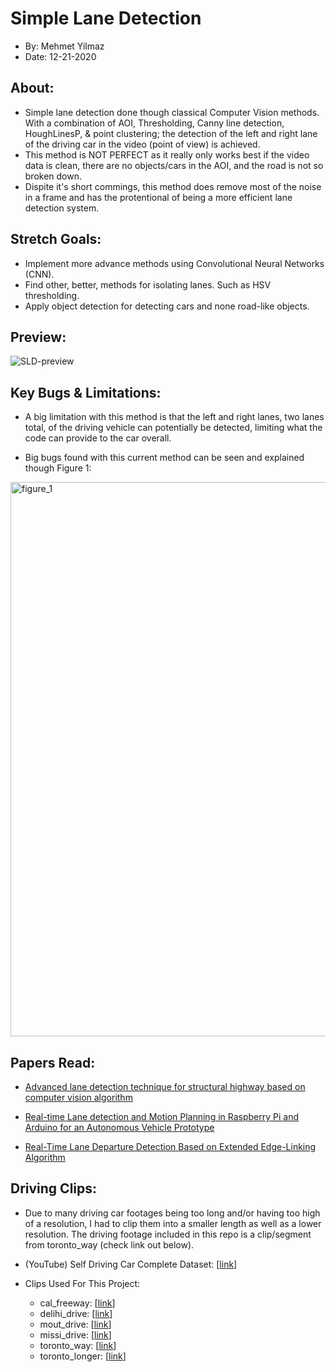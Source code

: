 # Simple Lane Detection
- By: Mehmet Yilmaz
- Date: 12-21-2020


## About:
- Simple lane detection done though classical Computer Vision methods. With a combination of AOI, Thresholding, Canny line detection, HoughLinesP, & point clustering; the detection of the left and right lane of the driving car in the video (point of view) is achieved.
- This method is NOT PERFECT as it really only works best if the video data is clean, there are no objects/cars in the AOI, and the road is not so broken down.
- Dispite it's short commings, this method does remove most of the noise in a frame and has the protentional of being a more efficient lane detection system.

## Stretch Goals:
- Implement more advance methods using Convolutional Neural Networks (CNN).
- Find other, better, methods for isolating lanes. Such as HSV thresholding.
- Apply object detection for detecting cars and none road-like objects.

## Preview:
![SLD-preview](https://user-images.githubusercontent.com/15916367/102777441-d335e700-434d-11eb-8f0b-a4ec1089d4dd.gif)

## Key Bugs & Limitations:
- A big limitation with this method is that the left and right lanes, two lanes total, of the driving vehicle can potentially be detected, limiting what the code can provide to the car overall.

- Big bugs found with this current method can be seen and explained though Figure 1:
<img width="887" alt="figure_1" src="https://user-images.githubusercontent.com/15916367/103167390-07932280-47e8-11eb-830c-9c66a1dc8ada.png">

## Papers Read:
- [Advanced lane detection technique for structural highway based on computer vision algorithm](https://www.sciencedirect.com/science/article/pii/S2214785320373302?casa_token=M4ZoLzeJwx4AAAAA:ukSK4iSWKjdMNAMMDgsUf315ZNYUahOzGfoExKCEooWribsMTM6Jo-9V-C4EwBglgmOa69tYquA)

- [Real-time Lane detection and Motion Planning in Raspberry Pi and Arduino for an Autonomous Vehicle Prototype](https://arxiv.org/pdf/2009.09391.pdf)

- [Real-Time Lane Departure Detection Based on Extended Edge-Linking Algorithm](https://ieeexplore.ieee.org/document/5489518)

## Driving Clips:
- Due to many driving car footages being too long and/or having too high of a resolution, I had to clip them into a smaller length as well as a lower resolution. The driving footage included in this repo is a clip/segment from toronto_way (check link out below).

- (YouTube) Self Driving Car Complete Dataset: [[link](https://www.youtube.com/playlist?list=PLUop7b1Q1uZkv5__d2yPZG1cAXcelata8)]

- Clips Used For This Project:
	- cal_freeway: [[link](https://www.youtube.com/watch?v=eoXguTDnnHM)]
	- delihi_drive: [[link](https://www.youtube.com/watch?v=UjCFTNhZGeo&list=PLUop7b1Q1uZkv5__d2yPZG1cAXcelata8&index=89)]
	- mout_drive: [[link](https://www.youtube.com/watch?v=pvUj2M-wRHQ)]
	- missi_drive: [[link](https://www.youtube.com/watch?v=isJlndP8V9g&list=PLUop7b1Q1uZkv5__d2yPZG1cAXcelata8&index=18)]
	- toronto_way: [[link](https://www.youtube.com/watch?v=uHusTBlqlZI)]
	- toronto_longer: [[link](https://www.youtube.com/watch?v=uHusTBlqlZI)]

